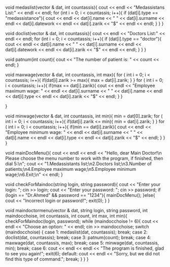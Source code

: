 void medaslist(vector <Accountassis>& dat, int countassis){
    cout << endl << "Medassistans List:" << endl << endl;
    for (int i = 0; i < countassis; i++){
        if (dat[i].type == "medassistance"){
        cout << endl << dat[i].name << " " << dat[i].surname << endl << dat[i].datework << endl << dat[i].zarik << "$" << endl << endl;
        }
    }
}

void doclist(vector <Accountassis>& dat, int countassis){
    cout << endl << "Doctors List:" << endl << endl;
    for (int i = 0; i < countassis; i++){
        if (dat[i].type == "doctor"){
        cout << endl << dat[i].name << " " << dat[i].surname << endl << dat[i].datework << endl << dat[i].zarik << "$" << endl << endl;
        }
    }
}

void patnum(int count){
    cout << "The number of patient is: " << count << endl;
}

void maxwage(vector <Accountassis>& dat, int countassis, int max){
    for ( int i = 0; i < countassis; i++){
        if(dat[i].zarik >= max){
            max = dat[i].zarik;
        }
    }
    for ( int i = 0; i < countassis; i++){
        if(max == dat[i].zarik){
            cout << endl << "Employee maximum wage: " << endl << dat[i].surname << " " << dat[i].name << endl << dat[i].type << endl << dat[i].zarik << "$" << endl;
        }
    }
    
}

void minwage(vector <Accountassis>& dat, int countassis, int min){
    min = dat[0].zarik;
    for ( int i = 0; i < countassis; i++){
        if(dat[i].zarik <= min){
            min = dat[i].zarik;
        }
    }
    for ( int i = 0; i < countassis; i++){
        if(min == dat[i].zarik){
            cout << endl << "Employee minimum wage: " << endl << dat[i].surname << " " << dat[i].name << endl << dat[i].type << endl << dat[i].zarik << "$" << endl;
        }
    }
}

void mainDocMenu(){
    cout << endl << endl << "Hello, dear Main Doctor!\n Please choose the menu number to work with the program, if finished, then dial 5:\n";
    cout << "1.Medassistants list;\n2.Doctors list;\n3.Number of patients;\n4.Employee maximum wage;\n5.Employee minimum wage;\n6.Exit;\n" << endl;
}

void checkForMaindoc(string login, string password){
    cout << "Enter your login: "; cin >> login;
    cout << "Enter your password: "; cin >> password;
    if (login == "Dr.Ahmed" && password == "1234"){
        mainDocMenu();
    }else{
        cout << "Incorrect login or password!";
        exit(0);
    }
}

void maindoctormenu(vector <Accountassis>& dat, string login, string password, int maindocchoise, int countassis, int count, int max, int min){
    checkForMaindoc(login, password);
    while (maindocchoise != 6){
        cout << endl << "Choose an option: " << endl;
        cin >> maindocchoise;
        switch (maindocchoise)
        {
        case 1:
            medaslist(dat, countassis);
            break;
        case 2:
            doclist(dat, countassis);
            break;
        case 3:
            patnum(count);
            break;
        case 4:
            maxwage(dat, countassis, max);
            break;
        case 5:
            minwage(dat, countassis, min);
            break;
        case 6:
            cout << endl << endl << "The program is finished, glad to see you again!";
            exit(6);
        default:
            cout << endl << "Sorry, but we did not find this type of command.";
            break;
        }
    }
}

